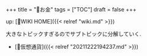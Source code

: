 +++
title = "📂お金"
tags = ["TOC"]
draft = false
+++

up: [📝WIKI HOME]({{< relref "wiki.md" >}})

大きなトピックすぎるのでサブトピックに分解していく.

-   [📝仮想通貨]({{< relref "20211222194237.md" >}})
